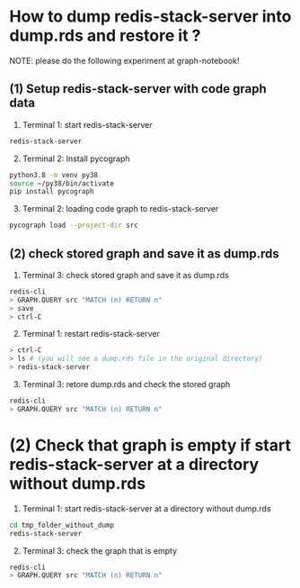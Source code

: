 # How to dump redis-stack-server into dump.rds and restore it ? 

NOTE: please do the following experiment at graph-notebook! 

## (1) Setup redis-stack-server with code graph data
1. Terminal 1: start redis-stack-server
```bash
redis-stack-server
```
2. Terminal 2: Install pycograph 
```bash
python3.8 -m venv py38
source ~/py38/bin/activate
pip install pycograph
```
3.  Terminal 2: loading code graph to redis-stack-server
```bash
pycograph load --project-dir src
```
## (2) check stored graph and save it as dump.rds
1. Terminal 3: check stored graph and save it as dump.rds
```bash
redis-cli
> GRAPH.QUERY src "MATCH (n) RETURN n"
> save
> ctrl-C
```
2. Terminal 1: restart redis-stack-server
```bash
> ctrl-C 
> ls # (you will see a dump.rds file in the original directory)
> redis-stack-server
```
3. Terminal 3: retore dump.rds and check the stored graph 
```bash
redis-cli
> GRAPH.QUERY src "MATCH (n) RETURN n"
```
# (2) Check that graph is empty if start redis-stack-server at a directory without dump.rds
1. Terminal 1: start redis-stack-server at a directory without dump.rds
```bash
cd tmp_folder_without_dump
redis-stack-server
```
2. Terminal 3: check the graph that is empty 
```bash
redis-cli
> GRAPH.QUERY src "MATCH (n) RETURN n"
```